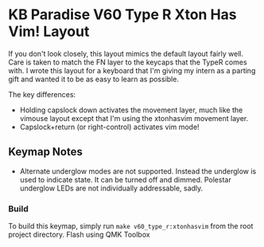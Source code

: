 KB Paradise V60 Type R Xton Has Vim! Layout
======================

If you don't look closely, this layout mimics the default layout fairly well. Care
is taken to match the FN layer to the keycaps that the TypeR comes with. I wrote this layout 
for a keyboard that I'm giving my intern as a parting gift and wanted it to be as easy to learn
as possible.

The key differences:

- Holding capslock down activates the movement layer, much like the vimouse layout except that I'm using the xtonhasvim movement layer.
- Capslock+return (or right-control) activates vim mode!

## Keymap Notes

- Alternate underglow modes are not supported. Instead the underglow is used to indicate state. It can be turned off and dimmed. Polestar underglow LEDs are not individually addressable, sadly.

### Build
To build this keymap, simply run `make v60_type_r:xtonhasvim` from the root project directory. Flash using QMK Toolbox
